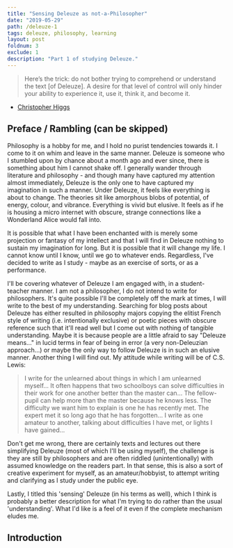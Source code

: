 ```yaml
---
title: "Sensing Deleuze as not-a-Philosopher"
date: "2019-05-29"
path: /deleuze-1
tags: deleuze, philosophy, learning
layout: post
foldnum: 3
exclude: 1
description: "Part 1 of studying Deleuze."
---
```


> Here’s the trick: do not bother trying to comprehend or understand the text [of Deleuze].  A desire for that level of control will only hinder your ability to experience it, use it, think it, and become it.
- [Christopher Higgs](http://htmlgiant.com/random/the-beginners-guide-to-deleuze/)

## Preface / Rambling (can be skipped)

Philosophy is a hobby for me, and I hold no purist tendencies towards it. I come to it on whim and leave in the same manner. Deleuze is someone who I stumbled upon by chance about a month ago and ever since, there is something about him I cannot shake off. I generally wander through literature and philosophy - and though many have captured my attention almost immediately, Deleuze is the only one to have captured my imagination in such a manner. Under Deleuze, it feels like everything is about to change. The theories sit like amorphous blobs of potential, of energy, colour, and vibrance. Everything is vivid but elusive. It feels as if he is housing a micro internet with obscure, strange connections like a Wonderland Alice would fall into.

It is possible that what I have been enchanted with is merely some projection or fantasy of my intellect and that I will find in Deleuze nothing to sustain my imagination for long. But it is possible that it will change my life. I cannot know until I know, until we go to whatever ends. Regardless, I've decided to write as I study - maybe as an exercise of sorts, or as a performance.

I'll be covering whatever of Deleuze I am engaged with, in a student-teacher manner. I am not a philosopher, I do not intend to write for philosophers. It's quite possible I'll be completely off the mark at times, I will write to the best of my understanding. Searching for blog posts about Deleuze has either resulted in philosophy majors copying the elitist French style of writing (i.e. intentionally exclusive) or poetic pieces with obscure reference such that it'll read well but I come out with nothing of tangible understanding. Maybe it is because people are a little afraid to say "Deleuze means..." in lucid terms in fear of being in error (a very non-Deleuzian approach...) or maybe the only way to follow Deleuze is in such an elusive manner. Another thing I will find out. My attitude while writing will be of C.S. Lewis:

> I write for the unlearned about things in which I am unlearned myself… It often happens that two schoolboys can solve difficulties in their work for one another better than the master can... The fellow-pupil can help more than the master because he knows less. The difficulty we want him to explain is one he has recently met. The expert met it so long ago that he has forgotten... I write as one amateur to another, talking about difficulties I have met, or lights I have gained...

Don't get me wrong, there are certainly texts and lectures out there simplifying Deleuze (most of which I'll be using myself), the challenge is they are still by philosophers and are often riddled (unintentionally) with assumed knowledge on the readers part. In that sense, this is also a sort of creative experiment for myself, as an amateur/hobbyist, to attempt writing and clarifying as I study under the public eye.

Lastly, I titled this 'sensing' Deleuze (in his terms as well), which I think is probably a better description for what I'm trying to do rather than the usual 'understanding'. What I'd like is a feel of it even if the complete mechanism eludes me.

## Introduction

